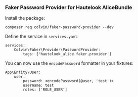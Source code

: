 ### Faker Password Provider for Hautelook AliceBundle

Install the package:

`composer req colvin/faker-password-provider --dev`

Define the service in `services.yaml`:

```
services:
    Colvin\Faker\Provider\PasswordProvider:
        tags: ['hautelook_alice.faker.provider']
```

You can now use the `encodePassword` formatter in your fixtures:

```
App\Entity\User:
    user:
        password: <encodePassword(@user, 'test')>
        username: test
        roles: ['ROLE_USER']
``` 